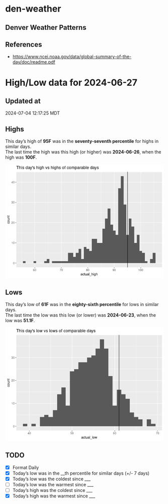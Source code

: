 

# den-weather

## Denver Weather Patterns

## References

- <https://www.ncei.noaa.gov/data/global-summary-of-the-day/doc/readme.pdf>

# High/Low data for 2024-06-27

## Updated at

2024-07-04 12:17:25 MDT

## Highs

This day’s high of **95F** was in the **seventy-seventh percentile** for
highs in similar days.  
The last time the high was this high (or higher) was **2024-06-26**,
when the high was **100F**.

![](readme_files/figure-commonmark/unnamed-chunk-4-1.png)

## Lows

This day’s low of **61F** was in the **eighty-sixth percentile** for
lows in similar days.  
The last time the low was this low (or lower) was **2024-06-23**, when
the low was **51.1F**.

![](readme_files/figure-commonmark/unnamed-chunk-6-1.png)

## TODO

- [x] Format Daily
- [x] Today’s low was in the \_\_th percentile for similar days (+/- 7
  days)
- [x] Today’s low was the coldest since \_\_\_
- [ ] Today’s low was the warmest since \_\_\_
- [ ] Today’s high was the coldest since \_\_\_
- [x] Today’s high was the warmest since \_\_\_
